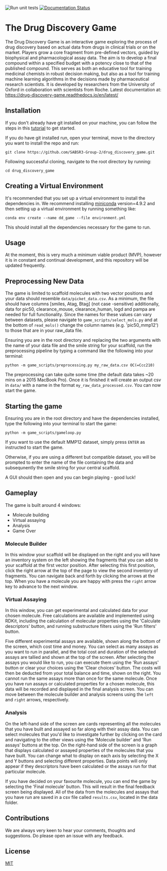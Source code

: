 ![Run unit tests](https://github.com/SABSR3-Group-2/drug_discovery_game/workflows/Run%20unit%20tests/badge.svg) [![Documentation Status](https://readthedocs.org/projects/drug-discovery-game/badge/?version=latest)](https://drug-discovery-game.readthedocs.io/en/latest/?badge=latest)

# The Drug Discovery Game

The Drug Discovery Game is an interactive game exploring the process of drug discovery based on actual data from drugs in clinical trials or on the market. Players grow a core fragment from pre-defined vectors, guided by biophysical and pharmacological assay data. The aim is to develop a final compound within a specified budget with a potency close to that of the published compound. This serves as both an educative tool for training medicinal chemists in robust decision making, but also as a tool for training machine learning algorithms in the decisions made by pharmaceutical research scientists. It is developed by researchers from the University of Oxford in collaboration with scientists from Roche.
Latest documentation at: https://drug-discovery-game.readthedocs.io/en/latest/
## Installation

If you don't already have git installed on your machine, you can follow the steps in this <a href="https://www.atlassian.com/git/tutorials/install-git">tutorial</a> to get started.

If you do have git installed run, open your terminal, move to the directory you want to install the repo and run:

`git clone https://github.com/SABSR3-Group-2/drug_discovery_game.git` 

Following successful cloning, navigate to the root directory by running:

`cd drug_discovery_game`

## Creating a Virtual Environment
It's recommended that you set up a virtual environment to install the dependencies in. We recommend installing <a href="https://docs.conda.io/en/latest/miniconda.html">miniconda</a> version=4.9.2 and then setting up a virtual environment by running something like:

`conda env create --name dd_game --file environment.yml`

This should install all the dependencies necessary for the game to run.
## Usage

At the moment, this is very much a minimum viable product (MVP), however it is in constant and continual development, and this repository will be updated frequently.

## Preprocessing New Data

The game is limited to scaffold molecules with two vector positions and your data should resemble `data/picket_data.csv`.
As a minimum, the file should have columns [smiles, Atag, Btag] (not case -sensitive) additionally, data for pic50, clearance_mouse, clearance_human,
logd and pampa are needed for full functionality. Since the names for these values can vary between datasets, please 
navigate to `game_scripts/select_mols.py` and at the bottom of `read_mols()` change the column names (e.g. 'pic50_mmp12') to those that are in your raw_data file.

Ensuring you are in the root directory and replacing the two arguments with the name of your data file and the smile string for your scaffold,
run the preprocessing pipeline by typing a command like the following into your terminal:

`python -m game_scripts/preprocessing.py my_raw_data.csv OC(=Ccc210)`

The preprocessing can take quite some time (the default data takes ~20 mins on a 2015 MacBook Pro). Once it is finished it will
create an output csv in `data/` with a name in the format `my_raw_data_processed.csv`. You can now start the game.

## Starting the game

Ensuring you are in the root directory and have the dependencies installed, type the following into your terminal to start the game:

`python -m game_scripts/gameloop.py`

If you want to use the default MMP12 dataset, simply press `ENTER` as instructed to start the game.

Otherwise, if you are using a different but compatible dataset, you will be prompted to enter the name of the file containing the data 
and subsequnently the smile string for your central scaffold.

A GUI should then open and you can begin playing - good luck!

## Gameplay

The game is built around 4 windows:
<ul>
<li>Molecule building</li>
<li>Virtual assaying</li>
<li>Analysis</li>
<li>Game Over</li>
</ul>

### Molecule Builder

In this window your scaffold will be displayed on the right and you will have an inventory system on the left showing the 
fragments that you can add to your scaffold at the first vector position. After selecting this first position, click the right arrow
at the top of the page to view the second inventory of fragments. You can navigate back and forth by clicking the arrows at the top.
When you have a molecule you are happy with press the `right` arrow key to advance to the next window.

### Virtual Assaying

In this window, you can get experimental and calculated data for your chosen molecule. Free calculations are available and implemented using RDKit, including the calculation of molecular properties using the 'Calculate descriptors' button, and running substructure filters using the 'Run filters' button.

Five different experimental assays are available, shown along the bottom of the screen, which cost time and money. You can select as many assays as you want to run in parallel, and the total cost and duration of the selected assays are tallied and shown at the top of the screen. After selecting the assays you would like to run, you can execute them using the 'Run assays' button or clear your choices using the 'Clear choices' button. The costs will then be deducted from your total balance and time, shown on the right. You cannot run the same assays more than once for the same molecule. Once you have run assays or calculated properties for a chosen molecule, this data will be recorded and displayed in the final analysis screen. You can move between the molecule builder and analysis screens using the `left` and `right` arrows, respectively.

### Analysis

On the left-hand side of the screen are cards representing all the molecules that you have built and assayed so far along with their assay data. You can select molecules that you'd like to investigate further by clicking on the card and navigating to the other views using the 'Molecule builder' and 'Run assays' buttons at the top. On the right-hand side of the screen is a graph that displays calculated or assayed properties of the molecules that you have built. You can change what to display on each axis by selecting the X and Y buttons and selecting different properties. Data points will only appear if they descriptors have been calculated or the assays run for that particular molecule.

If you have decided on your favourite molecule, you can end the game by selecting the 'Final molecule' button. This will result in the final feedback screen being displayed. All of the data from the molecules and assays that you have run are saved in a csv file called `results.csv`, located in the data folder.

## Contributions

We are always very keen to hear your comments, thoughts and suggestions. Do please open an issue with any feedback.

## License
[MIT](https://choosealicense.com/licenses/mit/)
